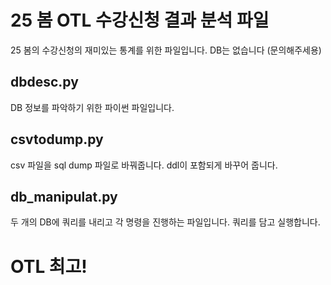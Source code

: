 # 25 봄 OTL 수강신청 결과 분석 파일

25 봄의 수강신청의 재미있는 통계를 위한 파일입니다.
DB는 없습니다 (문의해주세용)

## dbdesc.py

DB 정보를 파악하기 위한 파이썬 파일입니다.

## csvtodump.py

csv 파일을 sql dump 파일로 바꿔줍니다. ddl이 포함되게 바꾸어 줍니다.

## db_manipulat.py

두 개의 DB에 쿼리를 내리고 각 명령을 진행하는 파일입니다.
쿼리를 담고 실행합니다.

# OTL 최고!

